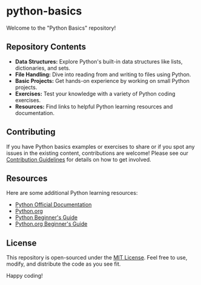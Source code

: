 # python-basics
Welcome to the "Python Basics" repository!

## Repository Contents

- **Data Structures:** Explore Python's built-in data structures like lists, dictionaries, and sets.
- **File Handling:** Dive into reading from and writing to files using Python.
- **Basic Projects:** Get hands-on experience by working on small Python projects.
- **Exercises:** Test your knowledge with a variety of Python coding exercises.
- **Resources:** Find links to helpful Python learning resources and documentation.

## Contributing

If you have Python basics examples or exercises to share or if you spot any issues in the existing content, contributions are welcome! Please see our [Contribution Guidelines](CONTRIBUTING.md) for details on how to get involved.

## Resources

Here are some additional Python learning resources:

- [Python Official Documentation](https://docs.python.org/3/)
- [Python.org](https://www.python.org/)
- [Python Beginner's Guide](https://realpython.com/tutorials/beginner/)
- [Python.org Beginner's Guide](https://docs.python.org/3/tutorial/index.html)

## License

This repository is open-sourced under the [MIT License](LICENSE). Feel free to use, modify, and distribute the code as you see fit.

Happy coding!
